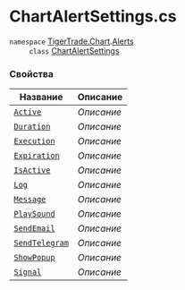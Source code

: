 
# ChartAlertSettings.cs
`namespace` [TigerTrade.Chart](../../../TigerTrade.Chart.md).[Alerts](../../../TigerTrade.Chart/Alerts.md)  
&nbsp;&nbsp;&nbsp;&nbsp;&nbsp;&nbsp;&nbsp;&nbsp;&nbsp;`class` [ChartAlertSettings](../ChartAlertSettings.cs.md)

### Свойства
| Название | Описание |
| --- | --- |
| [`Active`](./Свойства/Active.md) | *Описание* |
| [`Duration`](./Свойства/Duration.md) | *Описание* |
| [`Execution`](./Свойства/Execution.md) | *Описание* |
| [`Expiration`](./Свойства/Expiration.md) | *Описание* |
| [`IsActive`](./Свойства/IsActive.md) | *Описание* |
| [`Log`](./Свойства/Log.md) | *Описание* |
| [`Message`](./Свойства/Message.md) | *Описание* |
| [`PlaySound`](./Свойства/PlaySound.md) | *Описание* |
| [`SendEmail`](./Свойства/SendEmail.md) | *Описание* |
| [`SendTelegram`](./Свойства/SendTelegram.md) | *Описание* |
| [`ShowPopup`](./Свойства/ShowPopup.md) | *Описание* |
| [`Signal`](./Свойства/Signal.md) | *Описание* |
